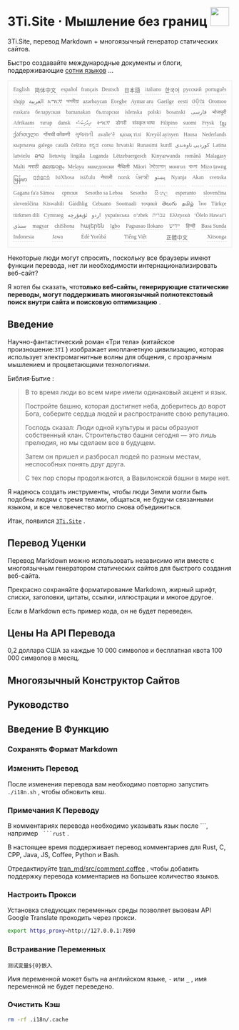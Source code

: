 <h1 style="justify-content:space-between">3Ti.Site ⋅ Мышление без границ <img src="//i-01.eu.org/3Ti/logo.svg" style="user-select:none;margin-top:-1px;width:42px"></h1>

3Ti.Site, перевод Markdown + многоязычный генератор статических сайтов.

Быстро создавайте международные документы и блоги, поддерживающие [сотни языков](https://github.com/i18n-site/node/blob/main/lang/src/index.js) ...

<pre class="langli" style="display:flex;flex-wrap:wrap;background:transparent;border:1px solid #eee;font-size:12px;box-shadow:0 0 3px inset #eee;padding:12px 5px 4px 12px;justify-content:space-between;"><style>pre.langli i{font-weight:300;font-family:s;margin-right:7px;margin-bottom:8px;font-style:normal;color:#666;border-bottom:1px dashed #ccc;}</style><i>English</i><i> 简体中文 </i><i>español</i><i>français</i><i>Deutsch</i><i> 日本語 </i><i>italiano</i><i>한국어</i><i>русский</i><i>português</i><i>shqip</i><i>‫العربية‬</i><i>አማርኛ</i><i>অসমীয়া</i><i>azərbaycan</i><i>Eʋegbe</i><i>Aymar aru</i><i>Gaeilge</i><i>eesti</i><i>ଓଡ଼ିଆ</i><i>Oromoo</i><i>euskara</i><i>беларуская</i><i>bamanakan</i><i>български</i><i>íslenska</i><i>polski</i><i>bosanski</i><i>‫فارسی‬</i><i>भोजपुरी</i><i>Afrikaans</i><i>татар</i><i>dansk</i><i>‫ދިވެހިބަސް‬</i><i>ትግርኛ</i><i>डोगरी</i><i>संस्कृत भाषा</i><i>Filipino</i><i>suomi</i><i>Frysk</i><i>ខ្មែរ</i><i>ქართული</i><i>गोंयची कोंकणी</i><i>ગુજરાતી</i><i>avañe’ẽ</i><i>қазақ тілі</i><i>Kreyòl ayisyen</i><i>Hausa</i><i>Nederlands</i><i>кыргызча</i><i>galego</i><i>català</i><i>čeština</i><i>ಕನ್ನಡ</i><i>corsu</i><i>hrvatski</i><i>Runasimi</i><i>kurdî</i><i>‫کوردیی ناوەندی‬</i><i>Latina</i><i>latviešu</i><i>ລາວ</i><i>lietuvių</i><i>lingála</i><i>Luganda</i><i>Lëtzebuergesch</i><i>Kinyarwanda</i><i>română</i><i>Malagasy</i><i>Malti</i><i>मराठी</i><i>മലയാളം</i><i>Melayu</i><i>македонски</i><i>मैथिली</i><i>Māori</i><i>মৈতৈলোন্</i><i>монгол</i><i>বাংলা</i><i>Mizo ṭawng</i><i>မြန်မာ</i><i>𞄀𞄄𞄰𞄩𞄍𞄜𞄰</i><i>IsiXhosa</i><i>isiZulu</i><i>नेपाली</i><i>norsk</i><i>ਪੰਜਾਬੀ</i><i>‫پښتو‬</i><i>Nyanja</i><i>Akan</i><i>svenska</i><i>Gagana fa'a Sāmoa</i><i>српски</i><i>Sesotho sa Leboa</i><i>Sesotho</i><i>සිංහල</i><i>esperanto</i><i>slovenčina</i><i>slovenščina</i><i>Kiswahili</i><i>Gàidhlig</i><i>Cebuano</i><i>Soomaali</i><i>тоҷикӣ</i><i>తెలుగు</i><i>தமிழ்</i><i>ไทย</i><i>Türkçe</i><i>türkmen dili</i><i>Cymraeg</i><i>‫ئۇيغۇرچە‬</i><i>‫اردو‬</i><i>українська</i><i>o‘zbek</i><i>‫עברית‬</i><i>Ελληνικά</i><i>ʻŌlelo Hawaiʻi</i><i>‫سنڌي‬</i><i>magyar</i><i>chiShona</i><i>հայերեն</i><i>Igbo</i><i>Pagsasao Ilokano</i><i>‫ייִדיש‬</i><i>हिन्दी</i><i>Basa Sunda</i><i>Indonesia</i><i>Jawa</i><i>Èdè Yorùbá</i><i>Tiếng Việt</i><i> 正體中文 </i><i>Xitsonga</i></pre>

Некоторые люди могут спросить, поскольку все браузеры имеют функции перевода, нет ли необходимости интернационализировать веб-сайт?

Я хотел бы сказать, что**только веб-сайты, генерирующие статические переводы, могут поддерживать многоязычный полнотекстовый поиск внутри сайта и поисковую оптимизацию** .

## Введение

Научно-фантастический роман «Три тела» (китайское произношение:`3Tǐ` ) изображает инопланетную цивилизацию, которая использует электромагнитные волны для общения, с прозрачным мышлением и процветающими технологиями.

Библия·Бытие :

> В то время люди во всем мире имели одинаковый акцент и язык.
>
> Постройте башню, которая достигнет неба, доберитесь до ворот Бога, соберите сердца людей и распространите свою репутацию.
>
> Господь сказал: Люди одной культуры и расы образуют собственный клан. Строительство башни сегодня — это лишь прелюдия, но мы сделаем все в будущем.
>
> Затем он пришел и разбросал людей по разным местам, неспособных понять друг друга.
>
> С тех пор споры продолжаются, а Вавилонской башни в мире нет.

Я надеюсь создать инструменты, чтобы люди Земли могли быть подобны людям с тремя телами, общаться, не будучи связанными языком, и все человечество могло снова объединиться.

Итак, появился [`3Ti.Site`](//3Ti.Site) .

## Перевод Уценки

Перевод Markdown можно использовать независимо или вместе с многоязычным генератором статических сайтов для быстрого создания веб-сайта.

Прекрасно сохраняйте форматирование Markdown, жирный шрифт, списки, заголовки, цитаты, ссылки, иллюстрации и многое другое.

Если в Markdown есть пример кода, он не будет переведен.

## Цены На API Перевода

0,2 доллара США за каждые 10 000 символов и бесплатная квота 100 000 символов в месяц.

## Многоязычный Конструктор Сайтов

## Руководство

## Введение В Функцию

### Сохранять Формат Markdown

### Изменить Перевод

После изменения перевода вам необходимо повторно запустить `./i18n.sh` , чтобы обновить кеш.

### Примечания К Переводу

В комментариях перевода необходимо указывать язык после \```, например ` ```rust` .

В настоящее время поддерживает перевод комментариев для Rust, C, CPP, Java, JS, Coffee, Python и Bash.

Отредактируйте [tran_md/src/comment.coffee](https://github.com/i18n-site/node/blob/main/tran_md/src/comment.coffee) , чтобы добавить поддержку перевода комментариев на большее количество языков.

### Настроить Прокси

Установка следующих переменных среды позволяет вызовам API Google Translate проходить через прокси.

```bash
export https_proxy=http://127.0.0.1:7890
```

### Встраивание Переменных

```
测试变量${0}嵌入
```

Имя переменной может быть на английском языке, `-` или `_` , имя переменной не будет переведено.

### Очистить Кэш

```bash
rm -rf .i18n/.cache
```
